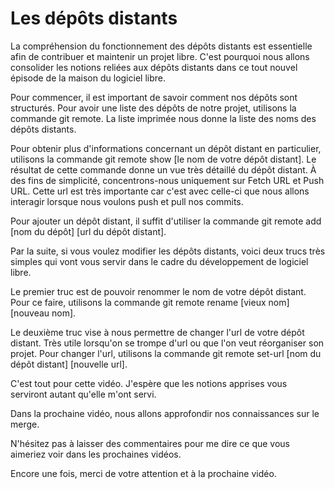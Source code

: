 # Les dépôts distants

La compréhension du fonctionnement des dépôts distants est essentielle afin de
contribuer et maintenir un projet libre. C'est pourquoi nous allons consolider
les notions reliées aux dépôts distants dans ce tout nouvel épisode de la maison
du logiciel libre.

Pour commencer, il est important de savoir comment nos dépôts sont structurés. Pour
avoir une liste des dépôts de notre projet, utilisons la commande git remote. La liste
imprimée nous donne la liste des noms des dépôts distants.

Pour obtenir plus d'informations concernant un dépôt distant en particulier, utilisons
la commande git remote show [le nom de votre dépôt distant]. Le résultat de cette
commande donne un vue très détaillé du dépôt distant. À des fins de simplicité, concentrons-nous uniquement sur Fetch URL et Push URL. Cette url est très importante car c'est avec celle-ci que nous allons interagir lorsque nous voulons push et pull nos
commits.

Pour ajouter un dépôt distant, il suffit d'utiliser la commande git remote add [nom du dépôt] [url du dépôt distant].

Par la suite, si vous voulez modifier les dépôts distants, voici deux trucs très
simples qui vont vous servir dans le cadre du développement de logiciel libre.

Le premier truc est de pouvoir renommer le nom de votre dépôt distant. Pour ce faire,
utilisons la commande git remote rename [vieux nom] [nouveau nom].

Le deuxième truc vise à nous permettre de changer l'url de votre dépôt distant. Très
utile lorsqu'on se trompe d'url ou que l'on veut réorganiser son projet. Pour changer l'url, utilisons la commande git remote set-url [nom du dépôt distant] [nouvelle url].

C'est tout pour cette vidéo. J'espère que les notions apprises vous serviront autant qu'elle m'ont servi.

Dans la prochaine vidéo, nous allons approfondir nos connaissances sur le merge.

N'hésitez pas à laisser des commentaires pour me dire ce que vous aimeriez voir dans les prochaines vidéos.

Encore une fois, merci de votre attention et à la prochaine vidéo.
